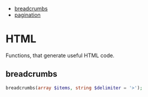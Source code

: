 - [breadcrumbs](#breadcrumbs)
- [pagination](#pagination)

# HTML
Functions, that generate useful HTML code.

## breadcrumbs
```php
breadcrumbs(array $items, string $delimiter = '>');
```
